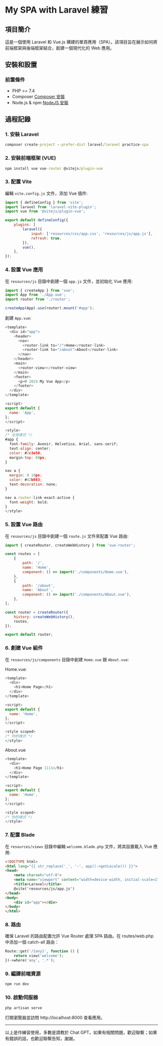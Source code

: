 # My SPA with Laravel 練習

## 項目簡介

這是一個使用 Laravel 和 Vue.js 構建的單頁應用（SPA）。該項目旨在展示如何將前端框架與後端框架結合，創建一個現代化的 Web 應用。

## 安裝和設置

### 前置條件

- PHP >= 7.4
- Composer [Composer 安裝](https://getcomposer.org/download/)
- Node.js & npm [NodeJS 安裝](https://nodejs.org/zh-cn)


## 過程記錄

### 1. 安裝 Laravel
``` cmd
composer create-project --prefer-dist laravel/laravel practice-spa
```

### 2. 安裝前端框架 (VUE)
``` cmd
npm install vue vue-router @vitejs/plugin-vue
```

### 3. 配置 Vite
編輯 `vite.config.js` 文件，添加 Vue 插件:
```js
import { defineConfig } from 'vite';
import laravel from 'laravel-vite-plugin';
import vue from '@vitejs/plugin-vue';

export default defineConfig({
    plugins: [
        laravel({
            input: ['resources/css/app.css', 'resources/js/app.js'],
            refresh: true,
        }),
        vue(),
    ],
});
```

### 4. 設置 Vue 應用
在 `resources/js` 目錄中創建一個 `app.js` 文件，並初始化 Vue 應用:
```js
import { createApp } from 'vue';
import App from './App.vue';
import router from './router';

createApp(App).use(router).mount('#app');
```

創建 `App.vue`:
```js
<template>
  <div id="app">
    <header>
      <nav>
        <router-link to="/">Home</router-link>
        <router-link to="/about">About</router-link>
      </nav>
    </header>
    <main>
      <router-view></router-view>
    </main>
    <footer>
      <p>© 2024 My Vue App</p>
    </footer>
  </div>
</template>

<script>
export default {
  name: 'App',
};
</script>

<style>
/* 全局樣式 */
#app {
  font-family: Avenir, Helvetica, Arial, sans-serif;
  text-align: center;
  color: #2c3e50;
  margin-top: 60px;
}

nav a {
  margin: 0 10px;
  color: #42b983;
  text-decoration: none;
}

nav a.router-link-exact-active {
  font-weight: bold;
}
</style>

```

### 5. 設置 Vue 路由
在 `resources/js` 目錄中創建一個 `route.js` 文件來配置 Vue 路由:
```js
import { createRouter, createWebHistory } from 'vue-router';

const routes = [
    {
        path: '/',
        name: 'Home',
        component: () => import('./components/Home.vue'),
    },
    {
        path: '/about',
        name: 'About',
        component: () => import('./components/About.vue'),
    },
];

const router = createRouter({
    history: createWebHistory(),
    routes,
});

export default router;
```

### 6. 創建 Vue 組件
在 `resources/js/components` 目錄中創建 `Home.vue` 跟 `About.vue`:

Home.vue:
```js
<template>
  <div>
    <h1>Home Page</h1>
  </div>
</template>

<script>
export default {
  name: 'Home',
};
</script>

<style scoped>
/* 你的樣式 */
</style>
```

About.vue
```js
<template>
  <div>
    <h1>Home Page 1111</h1>
  </div>
</template>

<script>
export default {
  name: 'Home',
};
</script>

<style scoped>
/* 你的樣式 */
</style>
```

### 7. 配置 Blade
在 `resources/views` 目錄中編輯 `welcome.blade.php` 文件，將其設置載入 Vue 應用:
```html
<!DOCTYPE html>
<html lang="{{ str_replace('_', '-', app()->getLocale()) }}">
<head>
    <meta charset="utf-8">
    <meta name="viewport" content="width=device-width, initial-scale=1">
    <title>Laravel</title>
    @vite('resources/js/app.js')
</head>
<body>
    <div id="app"></div>
</body>
</html>

```

### 8. 路由
確保 Laravel 的路由配置允許 Vue Router 處理 SPA 路由。在 routes/web.php 中添加一個 catch-all 路由：
```php
Route::get('/{any}', function () {
    return view('welcome');
})->where('any', '.*');
```

### 9. 編譯前端資源
```cmd
npm run dev
```

### 10. 啟動伺服器
```cmd
php artisan serve
```

打開瀏覽器並訪問 http://localhost:8000 查看應用。

---
以上是作練習使用，多數是請教於 Chat GPT，如果有相關問題，歡迎聯繫；如果有錯誤的話，也歡迎聯繫告知，謝謝。